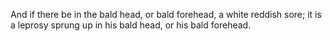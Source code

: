 And if there be in the bald head, or bald forehead, a white reddish sore; it is a leprosy sprung up in his bald head, or his bald forehead.
